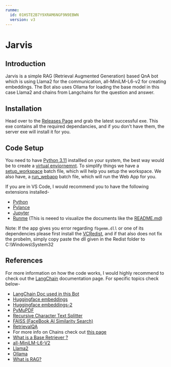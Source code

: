 ```yaml
---
runme:
  id: 01HSTE2B7Y9XRAM6NGF9N9EBWN
  version: v3
---
```


# Jarvis

## Introduction

Jarvis is a simple RAG (Retrieval Augmented Generation) based QnA bot which is using Llama2 for the communication, all-MiniLM-L6-v2 for creating embeddings.
The Bot also uses Ollama for loading the base model in this case Llama2 and chains from Langchains for the question and answer.

## Installation

Head over to the [Releases Page](https://github.com/muteburrito/Jarvis/releases) and grab the latest successful exe. This exe contains all the required dependancies, and if you don't have them, the server exe will install it for you. 

## Code Setup

You need to have [Python 3.11](https://www.python.org/downloads/release/python-3118/) installled on your system, the best way would be to create a [virtual enviornemnt](https://docs.python.org/3/library/venv.html).
To simplify things we have a [setup_workspace](setup_workspace.cmd) batch file, which will help you setup the workspace.
We also have, a [run_webapp](run_webapp.cmd) batch file, which will run the Web App for you.

If you are in VS Code, I would recommend you to have the following extensions installed-

- [Python](https://marketplace.visualstudio.com/items?itemName=ms-python.python)
- [Pylance](https://marketplace.visualstudio.com/items?itemName=ms-python.vscode-pylance)
- [Jupyter](https://marketplace.visualstudio.com/items?itemName=ms-toolsai.jupyter)
- [Runme](https://marketplace.visualstudio.com/items?itemName=stateful.runme) (This is neeed to visualize the documents like the [README.md](README.md))

Note: If the app gives you error regarding `fbgemm.dll` or one of its dependencies please first install the [VCRedist](Redist\VC_redist.x64.exe), and if that also does not fix the probelm, simply copy paste the dll given in the Redist folder to C:\Windows\System32

## References

For more information on how the code works, I would highly recommend to check out the [LangChain](https://python.langchain.com/docs/get_started/introduction) documentation page.
For specific topics check below-

- [LangChain Doc used in this Bot](https://python.langchain.com/docs/get_started/quickstart)
- [Huggingface embeddings](https://python.langchain.com/docs/integrations/platforms/huggingface)
- [Huggingface embeddings-2](https://python.langchain.com/docs/integrations/text_embedding/huggingfacehub)
- [PyMuPDF](https://python.langchain.com/docs/modules/data_connection/document_loaders/pdf)
- [Recursive Character Text Splitter](https://python.langchain.com/docs/modules/data_connection/document_transformers/recursive_text_splitter)
- [FAISS (FaceBook AI Similarity Search)](https://python.langchain.com/docs/integrations/vectorstores/faiss)
- [RetrievalQA](https://api.python.langchain.com/en/latest/chains/langchain.chains.retrieval_qa.base.RetrievalQA.html#langchain.chains.retrieval_qa.base.RetrievalQA)
- For more info on Chains check out [this page](https://python.langchain.com/docs/modules/chains/#legacy-chains)
- [What is a Base Retriever ?](https://api.python.langchain.com/en/latest/retrievers/langchain_core.retrievers.BaseRetriever.html#langchain_core.retrievers.BaseRetriever)
- [all-MiniLM-L6-V2](https://huggingface.co/sentence-transformers/all-MiniLM-L6-v2)
- [Llama2](https://huggingface.co/meta-llama/Llama-2-7b)
- [Ollama](https://ollama.com/)
- [What is RAG?](https://www.databricks.com/glossary/retrieval-augmented-generation-rag)
